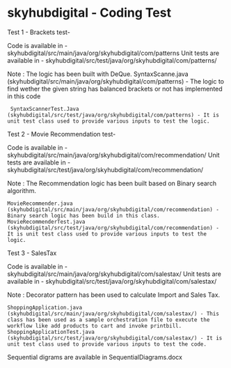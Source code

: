 # skyhubdigital - Coding Test

Test 1 - Brackets test-

  Code is available in - skyhubdigital/src/main/java/org/skyhubdigital/com/patterns
  Unit tests are available in - skyhubdigital/src/test/java/org/skyhubdigital/com/patterns/
  
  Note : 
     The logic has been built with DeQue.
     SyntaxScanne.java  (skyhubdigital/src/main/java/org/skyhubdigital/com/patterns) - The logic to find wether the given string has balanced brackets or not has implemented in this code
     
     SyntaxScannerTest.Java (skyhubdigital/src/test/java/org/skyhubdigital/com/patterns) - It is unit test class used to provide various inputs to test the logic.
  

Test 2 - Movie Recommendation test-

  Code is available in - skyhubdigital/src/main/java/org/skyhubdigital/com/recommendation/
  Unit tests are available in - skyhubdigital/src/test/java/org/skyhubdigital/com/recommendation/
  
  Note : 
      The Recommendation logic has been built based on Binary search algorithm.
      
    MovieRecommender.java  (skyhubdigital/src/main/java/org/skyhubdigital/com/recommendation) - Binary search logic has been build in this class.
    MovieRecommenderTest.java (skyhubdigital/src/test/java/org/skyhubdigital/com/recommendation) - It is unit test class used to provide various inputs to test the logic.
    
    
    
 Test 3 - SalesTax

  Code is available in - skyhubdigital/src/main/java/org/skyhubdigital/com/salestax/
  Unit tests are available in - skyhubdigital/src/test/java/org/skyhubdigital/com/salestax/
  
  Note : 
      Decorator pattern has been used to calculate Import and Sales Tax.
      
    ShoppingApplication.java  (skyhubdigital/src/main/java/org/skyhubdigital/com/salestax/) - This class has been used as a sample orchestration file to execute the workflow like add products to cart and invoke printbill.
    ShoppingApplicationTest.java (skyhubdigital/src/test/java/org/skyhubdigital/com/salestax/) - It is unit test class used to provide various inputs to test the code.
    
    
    
  Sequential digrams are available in SequentialDiagrams.docx
